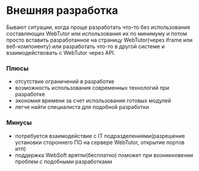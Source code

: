 # Внешняя разработка

Бывают ситуации, когда проще разработать что-то без использования составляющих WebTutor или использования их по минимуму и потом просто вставить разработанное на страницу WebTutor(через iframe или веб-компоненту) или разработать что-то в другой системе и взаимодействовать с WebTutor через API.

### Плюсы

* отсутствие ограничений в разработке
* возможность использования современных технологий при разработке
* экономия времени за счет использования готовых модулей
* легче найти специалиста для подобной разработки

### Минусы

* потребуется взаимодействие с IT подразделениями(разрешение установки стороннего ПО на сервере WebTutor, открытие портов итп)
* поддержка WebSoft врятли(бесплатно) поможет при возникновении проблем с подобными разработками